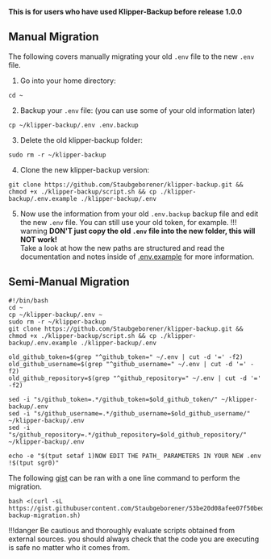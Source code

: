 **This is for users who have used Klipper-Backup before release 1.0.0**

## Manual Migration
The following covers manually migrating your old `.env` file to the new `.env` file.  

1. Go into your home directory: 
```
cd ~
```  
2. Backup your `.env` file: (you can use some of your old information later)  
```
cp ~/klipper-backup/.env .env.backup
```
3. Delete the old klipper-backup folder: 
```
sudo rm -r ~/klipper-backup
```  
4. Clone the new klipper-backup version:
```
git clone https://github.com/Staubgeborener/klipper-backup.git && chmod +x ./klipper-backup/script.sh && cp ./klipper-backup/.env.example ./klipper-backup/.env
```  
5. Now use the information from your old `.env.backup` backup file and edit the new `.env` file.
You can still use your old token, for example.
!!! warning
    **DON'T just copy the old `.env` file into the new folder, this will NOT work!**  
    Take a look at how the new paths are structured and read the documentation and notes inside of <a href="https://github.com/Staubgeborener/klipper-backup/blob/main/.env.example" target="_blank">.env.example</a> for more information.

## Semi-Manual Migration
```shell
#!/bin/bash
cd ~
cp ~/klipper-backup/.env ~
sudo rm -r ~/klipper-backup
git clone https://github.com/Staubgeborener/klipper-backup.git && chmod +x ./klipper-backup/script.sh && cp ./klipper-backup/.env.example ./klipper-backup/.env

old_github_token=$(grep "^github_token=" ~/.env | cut -d '=' -f2)
old_github_username=$(grep "^github_username=" ~/.env | cut -d '=' -f2)
old_github_repository=$(grep "^github_repository=" ~/.env | cut -d '=' -f2)

sed -i "s/github_token=.*/github_token=$old_github_token/" ~/klipper-backup/.env
sed -i "s/github_username=.*/github_username=$old_github_username/" ~/klipper-backup/.env
sed -i "s/github_repository=.*/github_repository=$old_github_repository/" ~/klipper-backup/.env

echo -e "$(tput setaf 1)NOW EDIT THE PATH_ PARAMETERS IN YOUR NEW .env !$(tput sgr0)"
```

The following [gist](https://gist.github.com/Staubgeborener/53be20d08afee07f50bed20ee4d229a4) can be ran with a one line command to perform the migration.

```shell
bash <(curl -sL https://gist.githubusercontent.com/Staubgeborener/53be20d08afee07f50bed20ee4d229a4/raw/0a455f891dc8c843b4964bbb3a0f835d3ad7b43a/klipper-backup-migration.sh)
```

!!!danger
    Be cautious and thoroughly evaluate scripts obtained from external sources. you should always check that the code you are executing is safe no matter who it comes from.